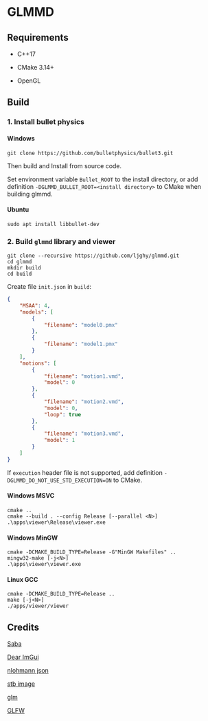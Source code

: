 # GLMMD

## Requirements

+ C++17

+ CMake 3.14+

+ OpenGL

## Build

### 1. Install bullet physics

#### Windows

```
git clone https://github.com/bulletphysics/bullet3.git
```

Then build and Install from source code.

Set environment variable `Bullet_ROOT` to the install directory, or add definition `-DGLMMD_BULLET_ROOT=<install directory>` to CMake when building glmmd.

#### Ubuntu

```shell
sudo apt install libbullet-dev
```

### 2. Build `glmmd` library and viewer

```shell
git clone --recursive https://github.com/ljghy/glmmd.git
cd glmmd
mkdir build
cd build
```

Create file `init.json` in `build`:

```json
{
    "MSAA": 4,
    "models": [
        {
            "filename": "model0.pmx"
        },
        {
            "filename": "model1.pmx"
        }
    ],
    "motions": [
        {
            "filename": "motion1.vmd",
            "model": 0
        },
        {
            "filename": "motion2.vmd",
            "model": 0,
            "loop": true
        },
        {
            "filename": "motion3.vmd",
            "model": 1
        }
    ]
}
```

If `execution` header file is not supported, add definition `-DGLMMD_DO_NOT_USE_STD_EXECUTION=ON` to CMake.

#### Windows MSVC

```shell
cmake ..
cmake --build . --config Release [--parallel <N>]
.\apps\viewer\Release\viewer.exe
```

#### Windows MinGW

```shell
cmake -DCMAKE_BUILD_TYPE=Release -G"MinGW Makefiles" ..
mingw32-make [-j<N>]
.\apps\viewer\viewer.exe
```

#### Linux GCC

```shell
cmake -DCMAKE_BUILD_TYPE=Release ..
make [-j<N>]
./apps/viewer/viewer
```

## Credits

[Saba](https://github.com/benikabocha/saba)

[Dear ImGui](https://github.com/ocornut/imgui)

[nlohmann json](https://github.com/nlohmann/json)

[stb image](https://github.com/nothings/stb)

[glm](https://github.com/g-truc/glm)

[GLFW](https://github.com/glfw/glfw)
